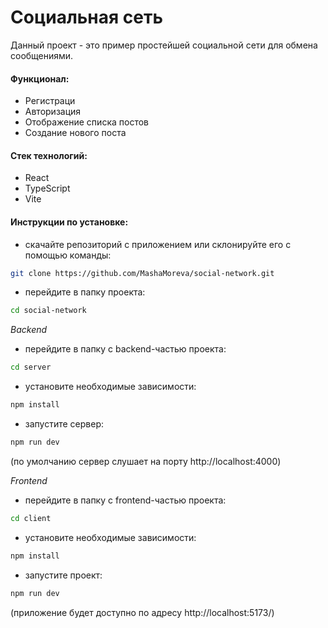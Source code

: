 # Социальная сеть

Данный проект - это пример простейшей социальной сети для обмена сообщениями.

#### Функционал:

- Регистраци  
- Авторизация  
- Отображение списка постов  
- Создание нового поста 

#### Стек технологий:

- React  
- TypeScript  
- Vite  

#### Инструкции по установке:

- cкачайте репозиторий с приложением или склонируйте его с помощью команды:

```sh
git clone https://github.com/MashaMoreva/social-network.git
```

- перейдите в папку проекта:

```sh
cd social-network
```

_Backend_

- перейдите в папку с backend-частью проекта:

```sh
cd server
```

- установите необходимые зависимости:

```sh
npm install
```

- запустите сервер:

```sh
npm run dev
```

(по умолчанию сервер слушает на порту http://localhost:4000)

_Frontend_

- перейдите в папку с frontend-частью проекта:

```sh
cd client
```

- установите необходимые зависимости:

```sh
npm install
```

- запустите проект:

```sh
npm run dev
```

(приложение будет доступно по адресу http://localhost:5173/)

